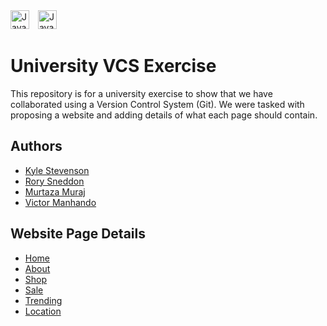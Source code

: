 
<img alt="Java" width="30px" style="padding-right:10px;" img src="https://cdn.jsdelivr.net/gh/devicons/devicon/icons/github/github-original.svg">

<img alt="Java" width="30px" style="padding-right:10px;" img src="https://cdn.jsdelivr.net/gh/devicons/devicon/icons/markdown/markdown-original.svg">
<br/>

#  

# University VCS Exercise

This repository is for a university exercise to show that we have collaborated using a Version Control System (Git).
We were tasked with proposing a website and adding details of what each page should contain.

## Authors

- [Kyle Stevenson](https://github.com/KyleS1872)
- [Rory Sneddon](https://github.com/rsneddon2211)
- [Murtaza Muraj](https://github.com/muraj2022)
- [Victor Manhando](https://github.com/victormanh)

## Website Page Details

- [Home](Home.md)
- [About](About.md)
- [Shop](SHOP_PAGE.md)
- [Sale](Sale.md)
- [Trending](Trending.md)
- [Location](Location.md)
